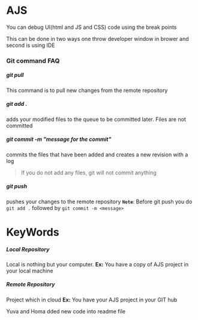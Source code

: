 # AJS
You can debug UI(html and JS and CSS) code using the break points 

This can be done in two ways one throw developer window in brower and second is using IDE 

### Git command FAQ 
##### git pull
This command is to pull new changes from the remote repository
##### git add .
 adds your modified files to the queue to be committed later. Files are not committed 
##### git commit -m "message for the commit"
commits the files that have been added and creates a new revision with a log
> If you do not add any files, git will not commit anything
##### git push 
pushes your changes to the remote repository
**`Note`**: Before git push you do `git add .` followed by `git commit -m <message>`

# KeyWords
##### Local Repository 
Local is nothing but your computer. 
**Ex:** You have a copy of AJS project in your local machine
##### Remote Repository 
Project which in cloud 
**Ex:** You have your AJS project in your GIT hub 
 

 Yuva and Homa dded new code into readme file  
